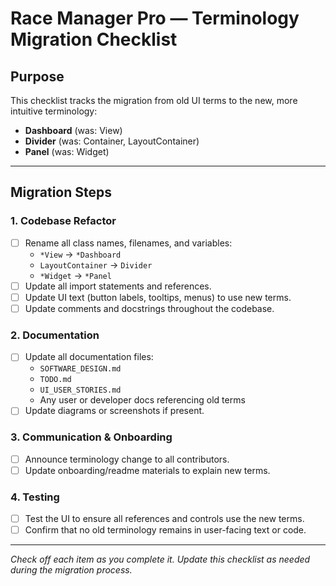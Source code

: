 # Race Manager Pro — Terminology Migration Checklist

## Purpose
This checklist tracks the migration from old UI terms to the new, more intuitive terminology:
- **Dashboard** (was: View)
- **Divider** (was: Container, LayoutContainer)
- **Panel** (was: Widget)

---

## Migration Steps

### 1. Codebase Refactor
- [ ] Rename all class names, filenames, and variables:
    - `*View` → `*Dashboard`
    - `LayoutContainer` → `Divider`
    - `*Widget` → `*Panel`
- [ ] Update all import statements and references.
- [ ] Update UI text (button labels, tooltips, menus) to use new terms.
- [ ] Update comments and docstrings throughout the codebase.

### 2. Documentation
- [ ] Update all documentation files:
    - `SOFTWARE_DESIGN.md`
    - `TODO.md`
    - `UI_USER_STORIES.md`
    - Any user or developer docs referencing old terms
- [ ] Update diagrams or screenshots if present.

### 3. Communication & Onboarding
- [ ] Announce terminology change to all contributors.
- [ ] Update onboarding/readme materials to explain new terms.

### 4. Testing
- [ ] Test the UI to ensure all references and controls use the new terms.
- [ ] Confirm that no old terminology remains in user-facing text or code.

---

*Check off each item as you complete it. Update this checklist as needed during the migration process.*
